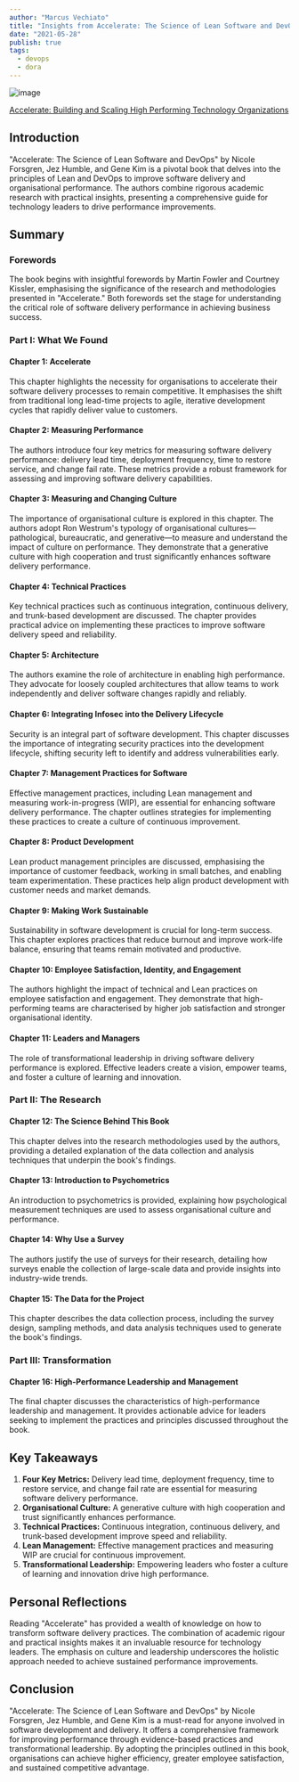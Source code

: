 ```yaml
---
author: "Marcus Vechiato"
title: "Insights from Accelerate: The Science of Lean Software and DevOps"
date: "2021-05-28"
publish: true
tags: 
  - devops
  - dora
--- 
```

![image](/obsidian/book_accelerate.jpg)

[Accelerate: Building and Scaling High Performing Technology Organizations](https://www.amazon.co.uk/dp/B07BLYJ4HR)

## Introduction

"Accelerate: The Science of Lean Software and DevOps" by Nicole Forsgren, Jez Humble, and Gene Kim is a pivotal book that delves into the principles of Lean and DevOps to improve software delivery and organisational performance. The authors combine rigorous academic research with practical insights, presenting a comprehensive guide for technology leaders to drive performance improvements.

## Summary

### Forewords

The book begins with insightful forewords by Martin Fowler and Courtney Kissler, emphasising the significance of the research and methodologies presented in "Accelerate." Both forewords set the stage for understanding the critical role of software delivery performance in achieving business success.

### Part I: What We Found

#### Chapter 1: Accelerate

This chapter highlights the necessity for organisations to accelerate their software delivery processes to remain competitive. It emphasises the shift from traditional long lead-time projects to agile, iterative development cycles that rapidly deliver value to customers.

#### Chapter 2: Measuring Performance

The authors introduce four key metrics for measuring software delivery performance: delivery lead time, deployment frequency, time to restore service, and change fail rate. These metrics provide a robust framework for assessing and improving software delivery capabilities.

#### Chapter 3: Measuring and Changing Culture

The importance of organisational culture is explored in this chapter. The authors adopt Ron Westrum's typology of organisational cultures—pathological, bureaucratic, and generative—to measure and understand the impact of culture on performance. They demonstrate that a generative culture with high cooperation and trust significantly enhances software delivery performance.

#### Chapter 4: Technical Practices

Key technical practices such as continuous integration, continuous delivery, and trunk-based development are discussed. The chapter provides practical advice on implementing these practices to improve software delivery speed and reliability.

#### Chapter 5: Architecture

The authors examine the role of architecture in enabling high performance. They advocate for loosely coupled architectures that allow teams to work independently and deliver software changes rapidly and reliably.

#### Chapter 6: Integrating Infosec into the Delivery Lifecycle

Security is an integral part of software development. This chapter discusses the importance of integrating security practices into the development lifecycle, shifting security left to identify and address vulnerabilities early.

#### Chapter 7: Management Practices for Software

Effective management practices, including Lean management and measuring work-in-progress (WIP), are essential for enhancing software delivery performance. The chapter outlines strategies for implementing these practices to create a culture of continuous improvement.

#### Chapter 8: Product Development

Lean product management principles are discussed, emphasising the importance of customer feedback, working in small batches, and enabling team experimentation. These practices help align product development with customer needs and market demands.

#### Chapter 9: Making Work Sustainable

Sustainability in software development is crucial for long-term success. This chapter explores practices that reduce burnout and improve work-life balance, ensuring that teams remain motivated and productive.

#### Chapter 10: Employee Satisfaction, Identity, and Engagement

The authors highlight the impact of technical and Lean practices on employee satisfaction and engagement. They demonstrate that high-performing teams are characterised by higher job satisfaction and stronger organisational identity.

#### Chapter 11: Leaders and Managers

The role of transformational leadership in driving software delivery performance is explored. Effective leaders create a vision, empower teams, and foster a culture of learning and innovation.

### Part II: The Research

#### Chapter 12: The Science Behind This Book

This chapter delves into the research methodologies used by the authors, providing a detailed explanation of the data collection and analysis techniques that underpin the book's findings.

#### Chapter 13: Introduction to Psychometrics

An introduction to psychometrics is provided, explaining how psychological measurement techniques are used to assess organisational culture and performance.

#### Chapter 14: Why Use a Survey

The authors justify the use of surveys for their research, detailing how surveys enable the collection of large-scale data and provide insights into industry-wide trends.

#### Chapter 15: The Data for the Project

This chapter describes the data collection process, including the survey design, sampling methods, and data analysis techniques used to generate the book's findings.

### Part III: Transformation

#### Chapter 16: High-Performance Leadership and Management

The final chapter discusses the characteristics of high-performance leadership and management. It provides actionable advice for leaders seeking to implement the practices and principles discussed throughout the book.

## Key Takeaways

1. **Four Key Metrics:** Delivery lead time, deployment frequency, time to restore service, and change fail rate are essential for measuring software delivery performance.
2. **Organisational Culture:** A generative culture with high cooperation and trust significantly enhances performance.
3. **Technical Practices:** Continuous integration, continuous delivery, and trunk-based development improve speed and reliability.
4. **Lean Management:** Effective management practices and measuring WIP are crucial for continuous improvement.
5. **Transformational Leadership:** Empowering leaders who foster a culture of learning and innovation drive high performance.

## Personal Reflections

Reading "Accelerate" has provided a wealth of knowledge on how to transform software delivery practices. The combination of academic rigour and practical insights makes it an invaluable resource for technology leaders. The emphasis on culture and leadership underscores the holistic approach needed to achieve sustained performance improvements.

## Conclusion

"Accelerate: The Science of Lean Software and DevOps" by Nicole Forsgren, Jez Humble, and Gene Kim is a must-read for anyone involved in software development and delivery. It offers a comprehensive framework for improving performance through evidence-based practices and transformational leadership. By adopting the principles outlined in this book, organisations can achieve higher efficiency, greater employee satisfaction, and sustained competitive advantage.

